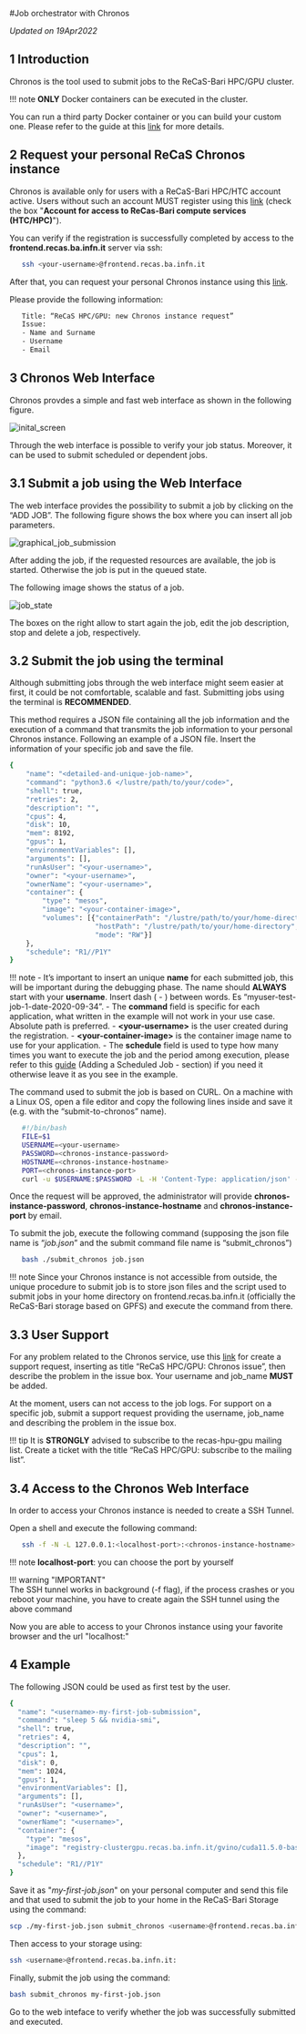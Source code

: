 #Job orchestrator with Chronos

*Updated on 19Apr2022*	

## 1 Introduction
Chronos is the tool used to submit jobs to the ReCaS-Bari HPC/GPU cluster.

!!! note
    **ONLY** Docker containers can be executed in the cluster.


You can run a third party Docker container or you can build your custom one. Please refer to the guide at this [link](https://jvino.github.io/cluster-hpc-gpu-guides/guides/docker_and_dockerfile/) for more details.

## 2 Request your personal ReCaS Chronos instance
Chronos is available only for users with a ReCaS-Bari HPC/HTC account active. Users without such an account MUST register using this [link](https://www.recas-bari.it/index.php/en/recas-bari-servizi-en/richiesta-credenziali-2) (check the box "**Account for access to ReCas-Bari compute services (HTC/HPC)**").

You can verify if the registration is successfully completed by access to the **frontend.recas.ba.infn.it** server via ssh:

```bash
   ssh <your-username>@frontend.recas.ba.infn.it
```

After that, you can request your personal Chronos instance using this [link](https://www.recas-bari.it/index.php/en/recas-bari-servizi-en/support-request).

Please provide the following information:


```bash
   Title: “ReCaS HPC/GPU: new Chronos instance request”
   Issue:
   - Name and Surname
   - Username
   - Email
```

## 3 Chronos Web Interface
Chronos provdes a simple and fast web interface as shown in the following figure.

![inital_screen](images/inital_screen.png)

Through the web interface is possible to verify your job status. Moreover, it can be used to submit scheduled or dependent jobs.


## 3.1 Submit a job using the Web Interface
The web interface provides the possibility to submit a job by clicking on the “ADD JOB”. The following figure shows the box where you can insert all job parameters.

![graphical_job_submission](images/graphical_job_submission.png)



After adding the job, if the requested resources are available, the job is started. Otherwise the job is put in the queued state.

The following image shows the status of a job.

![job_state](images/job_state.png)

The boxes on the right allow to start again the job, edit the job description, stop and delete a job, respectively.

## 3.2 Submit the job using the terminal
Although submitting jobs through the web interface might seem easier at first, it could be not comfortable, scalable and fast. Submitting jobs using the terminal is **RECOMMENDED**.

This method requires a JSON file containing all the job information and the execution of a command that transmits the job information to your personal Chronos instance. Following an example of a JSON file. Insert the information of your specific job and save the file.

```bash
{
	"name": "<detailed-and-unique-job-name>",
	"command": "python3.6 </lustre/path/to/your/code>",
	"shell": true,
	"retries": 2,
	"description": "",
	"cpus": 4,
	"disk": 10,
	"mem": 8192,
	"gpus": 1,
	"environmentVariables": [],
	"arguments": [],
	"runAsUser": "<your-username>",
	"owner": "<your-username>",
	"ownerName": "<your-username>",
	"container": {
		"type": "mesos",
		"image": "<your-container-image>",
		"volumes": [{"containerPath": "/lustre/path/to/your/home-directory>", 
			         "hostPath": "/lustre/path/to/your/home-directory", 
             		 "mode": "RW"}]
    },
	"schedule": "R1//P1Y"
}
```

!!! note 
    - It’s important to insert an unique **name** for each submitted job, this will be important during the debugging phase. The name should **ALWAYS** start with your **username**. Insert dash ( - ) between words. Es “myuser-test-job-1-date-2020-09-34”.
    - The **command** field is specific for each application, what written in the example will not work in your use case. Absolute path is preferred.
    - **<your-username\>** is the user created during the registration.
    - **<your-container-image\>** is the container image name to use for your application.
    - The **schedule** field is used to type how many times you want to execute the job and the period among execution, please refer to this [guide](https://mesos.github.io/chronos/docs/api.html) (Adding a Scheduled Job - section) if you need it otherwise leave it as you see in the example.

The command used to submit the job is based on CURL. On a machine with a Linux OS, open a file editor and copy the following lines inside and save it (e.g. with the “submit-to-chronos” name).

```bash
   #!/bin/bash
   FILE=$1
   USERNAME=<your-username>
   PASSWORD=<chronos-instance-password>
   HOSTNAME=<chronos-instance-hostname>
   PORT=<chronos-instance-port>
   curl -u $USERNAME:$PASSWORD -L -H 'Content-Type: application/json' -X POST --data-binary "@$FILE" http://$HOSTNAME:$PORT/v1/scheduler/iso8601
```

Once the request will be approved, the administrator will provide **chronos-instance-password**, **chronos-instance-hostname** and **chronos-instance-port** by email.

To submit the job, execute the following command (supposing the json file name is “*job.json*” and the submit command file name is “submit_chronos”)

```bash
   bash ./submit_chronos job.json
```

!!! note
    Since your Chronos instance is not accessible from outside, the unique procedure to submit job is to store json files and the script used to submit jobs in your home directory on frontend.recas.ba.infn.it (officially the ReCaS-Bari storage based on GPFS) and execute the command from there.

## 3.3 User Support
For any problem related to the Chronos service, use this [link](https://www.recas-bari.it/index.php/en/recas-bari-servizi-en/support-request) for create a support request, inserting as title “ReCaS HPC/GPU: Chronos issue”, then describe the problem in the issue box. Your username and job\_name **MUST** be added.

At the moment, users can not access to the job logs. For support on a specific job, submit a support request providing the username, job\_name and describing the problem in the issue box.

!!! tip
    It is **STRONGLY** advised to subscribe to the recas-hpu-gpu mailing list. Create a ticket with the title “ReCaS HPC/GPU: subscribe to the mailing list”.

## 3.4 Access to the Chronos Web Interface

In order to access your Chronos instance is needed to create a SSH Tunnel.  

Open a shell and execute the following command:
```bash
   ssh -f -N -L 127.0.0.1:<localhost-port>:<chronos-instance-hostname>:<chronos-instance-port> <your-username>@frontend.recas.ba.infn.it
```

!!! note
    **localhost-port**: you can choose the port by yourself

!!! warning "IMPORTANT"  
    The SSH tunnel works in background (-f flag), if the process crashes or you reboot your machine, you have to create again the SSH tunnel using the above command

Now you are able to access to your Chronos instance using your favorite browser and the url "localhost:<localhost-port>" 

## 4 Example

The following JSON could be used as first test by the user.

```bash
{
  "name": "<username>-my-first-job-submission",
  "command": "sleep 5 && nvidia-smi",
  "shell": true,
  "retries": 4,
  "description": "",
  "cpus": 1,
  "disk": 0,
  "mem": 1024,
  "gpus": 1,
  "environmentVariables": [],
  "arguments": [],
  "runAsUser": "<username>",
  "owner": "<username>",
  "ownerName": "<username>",
  "container": {
    "type": "mesos",
    "image": "registry-clustergpu.recas.ba.infn.it/gvino/cuda11.5.0-base-ubuntu20.04:0.1"
  },
  "schedule": "R1//P1Y"
}
```

Save it as "*my-first-job.json*" on your personal computer and send this file and that used to submit the job to your home in the ReCaS-Bari Storage using the command:

```bash
scp ./my-first-job.json submit_chronos <username>@frontend.recas.ba.infn.it:
```

Then access to your storage using:

```bash
ssh <username>@frontend.recas.ba.infn.it:
```

Finally, submit the job using the command:

```bash
bash submit_chronos my-first-job.json
```

Go to the web inteface to verify whether the job was successfully submitted and executed.




